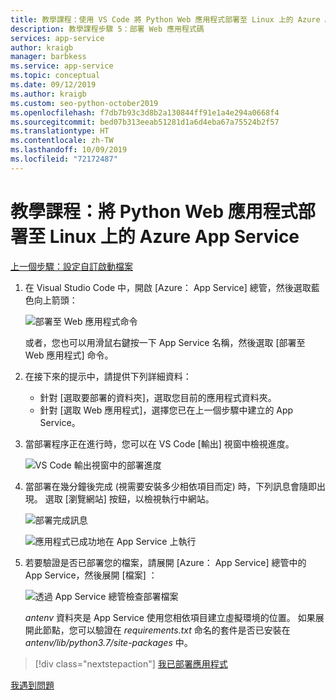 ```yaml
---
title: 教學課程：使用 VS Code 將 Python Web 應用程式部署至 Linux 上的 Azure App Service
description: 教學課程步驟 5：部署 Web 應用程式碼
services: app-service
author: kraigb
manager: barbkess
ms.service: app-service
ms.topic: conceptual
ms.date: 09/12/2019
ms.author: kraigb
ms.custom: seo-python-october2019
ms.openlocfilehash: f7db7b93c3d8b2a130844ff91e1a4e294a0668f4
ms.sourcegitcommit: bed07b313eeab51281d1a6d4eba67a75524b2f57
ms.translationtype: HT
ms.contentlocale: zh-TW
ms.lasthandoff: 10/09/2019
ms.locfileid: "72172487"
---
```

# <a name="tutorial-deploy-your-python-web-app-to-azure-app-service-on-linux"></a>教學課程：將 Python Web 應用程式部署至 Linux 上的 Azure App Service

[上一個步驟：設定自訂啟動檔案](tutorial-deploy-app-service-on-linux-04.md)

1. 在 Visual Studio Code 中，開啟 [Azure：  App Service] 總管，然後選取藍色向上箭頭：

   ![部署至 Web 應用程式命令](media/deploy-azure/deploy-to-web-app-command.png)

    或者，您也可以用滑鼠右鍵按一下 App Service 名稱，然後選取 [部署至 Web 應用程式]  命令。

1. 在接下來的提示中，請提供下列詳細資料：

    - 針對 [選取要部署的資料夾]，選取您目前的應用程式資料夾。
    - 針對 [選取 Web 應用程式]，選擇您已在上一個步驟中建立的 App Service。

1. 當部署程序正在進行時，您可以在 VS Code [輸出]  視窗中檢視進度。

    ![VS Code 輸出視窗中的部署進度](media/deploy-azure/deployment-progress.png)

1. 當部署在幾分鐘後完成 (視需要安裝多少相依項目而定) 時，下列訊息會隨即出現。 選取 [瀏覽網站]  按鈕，以檢視執行中網站。

    ![部署完成訊息](media/deploy-azure/deployment-complete.png)

    ![應用程式已成功地在 App Service 上執行](media/deploy-azure/running-app.png)

1. 若要驗證是否已部署您的檔案，請展開 [Azure：  App Service] 總管中的 App Service，然後展開 [檔案]  ：

    ![透過 App Service 總管檢查部署檔案](media/deploy-azure/expand-files-node.png)

    *antenv* 資料夾是 App Service 使用您相依項目建立虛擬環境的位置。 如果展開此節點，您可以驗證在 *requirements.txt* 命名的套件是否已安裝在 *antenv/lib/python3.7/site-packages* 中。

> [!div class="nextstepaction"]
> [我已部署應用程式](tutorial-deploy-app-service-on-linux-06.md)

[我遇到問題](https://www.research.net/r/PWZWZ52?tutorial=vscode-appservice-python&step=05-deploy-app)
